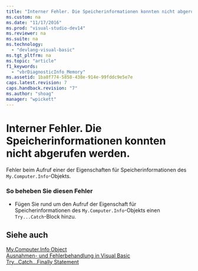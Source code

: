 ```yaml
---
title: "Interner Fehler. Die Speicherinformationen konnten nicht abgerufen werden."
ms.custom: na
ms.date: "11/17/2016"
ms.prod: "visual-studio-dev14"
ms.reviewer: na
ms.suite: na
ms.technology: 
  - "devlang-visual-basic"
ms.tgt_pltfrm: na
ms.topic: "article"
f1_keywords: 
  - "vbrDiagnosticInfo_Memory"
ms.assetid: 1ba8f774-5858-438e-914e-99fddc9e5e7e
caps.latest.revision: 7
caps.handback.revision: "7"
ms.author: "shoag"
manager: "wpickett"
---
```

# Interner Fehler. Die Speicherinformationen konnten nicht abgerufen werden.
Fehler beim Aufruf einer der Eigenschaften für Speicherinformationen des `My.Computer.Info`\-Objekts.  
  
### So beheben Sie diesen Fehler  
  
-   Fügen Sie rund um den Aufruf der Eigenschaft für Speicherinformationen des `My.Computer.Info`\-Objekts einen `Try...Catch`\-Block hinzu.  
  
## Siehe auch  
 [My.Computer.Info Object](../Topic/My.Computer.Info%20Object.md)   
 [Ausnahmen\- und Fehlerbehandlung in Visual Basic](assetId:///3e351e73-cf23-40ab-8b60-05794160529e)   
 [Try...Catch...Finally Statement](../Topic/Try...Catch...Finally%20Statement%20\(Visual%20Basic\).md)